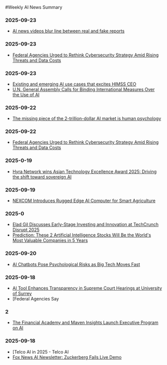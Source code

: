 #Weekly AI News Summary

### 2025-09-23

- [AI news videos blur line between real and fake reports](https://www.nbcnews.com/video/u-n-general-assembly-calls-for-binding-ai-safeguards-248121925804)

### 2025-09-23

- [Federal Agencies Urged to Rethink Cybersecurity Strategy Amid Rising Threats and Data Costs](https://news.ssbcrack.com/federal-agencies-urged-to-rethink-cybersecurity-strategy-amid-rising-threats-and-data-costs/)

### 2025-09-23

- [Existing and emerging AI use cases that excites HIMSS CEO](https://www.mobihealthnews.com/video/existing-and-emerging-ai-use-cases-excite-himss-ceo)
- [U.N. General Assembly Calls for Binding International Measures Over the Use of AI](https://www.nbcnews.com/video/u-n-general-assembly-calls-for-binding-ai-safeguards-248121925804)

### 2025-09-22

- [The missing piece of the 2-trillion-dollar AI market is human psychology](https://www.forbes.com/sites/markminevich/2025/09/21/the-missing-piece-of-the-2-trillion-dollar-ai-market-is-human-psychology/)

### 2025-09-22

- [Federal Agencies Urged to Rethink Cybersecurity Strategy Amid Rising Threats and Data Costs](https://news.ssbcrack.com/federal-agencies-urged-to-rethink-cybersecurity-strategy-amid-rising-threats-and-data-costs/)

### 2025-0-19

- [Hyra Network wins Asian Technology Excellence Award 2025: Driving the shift toward sovereign AI](https://asianbusinessreview.com/co-written-partner/event-news/hyra-network-wins-asian-technology-excellence-award-2025-driving-shift-toward-sovereign-ai)

### 2025-09-19

- [NEXCOM Introduces Rugged Edge AI Computer for Smart Agriculture](https://igrownews.com/nexcom-latest-news/)

### 2025-0

- [Elad Gil Discusses Early-Stage Investing and Innovation at TechCrunch Disrupt 2025](https://www.startupecosystem.ca/news/elad-gil-discusses-early-stage-investing-and-innovation-at-techcrunch-disrupt-2025/)
- [Prediction: These 2 Artificial Intelligence Stocks Will Be the World's Most Valuable Companies in 5 Years](https://www.fool.com/investing/2025/09/20/prediction-nvidia-intel-stake-could-be-catalyst/)

### 2025-09-20

- [AI Chatbots Pose Psychological Risks as Big Tech Moves Fast](https://www.startupecosystem.ca/news/phia-gen-z-founders-revolutionize-fashion-shopping-with-8m-seed-funding/)

### 2025-09-18

- [AI Tool Enhances Transparency in Supreme Court Hearings at University of Surrey](https://news.ssbcrack.com/ai-tool-enhances-transparency-in-supreme-court-hearings-at-university-of-surrey/)
- [Federal Agencies Say

### 2
- [The Financial Academy and Maven Insights Launch Executive Program on AI](https://www.consultancy-me.com/news/amp/11702/the-financial-academy-and-maven-insights-launch-executive-program-on-ai/)

### 2025-09-18






-  [Telco AI in 2025 - Telco AI 
- [Fox News AI Newsletter: Zuckerberg Fails Live Demo](https://www.foxnews.com/tech/ai-newsletter-zuckerbergs-demo-fail)






